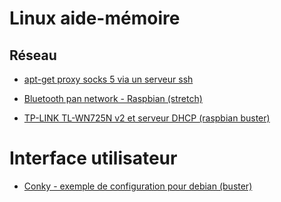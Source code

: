 # Linux aide-mémoire

## Réseau

* [apt-get proxy socks 5 via un serveur ssh](./reseau/apt-get-proxy-socks-5-via-serveur-ssh/configuration.md)

* [Bluetooth pan network - Raspbian (stretch)](./reseau/bluetooth-pan-network-raspbian-stretch/configuration.md)

* [TP-LINK TL-WN725N v2 et serveur DHCP (raspbian buster)](./reseau/tp-link-tl-wn725n-v2-serveur-dhcp/configuration.md)

# Interface utilisateur

* [Conky - exemple de configuration pour debian (buster)](./interface-utilisateur/conky-exemple-configuration-debian-buster/configuration.md)